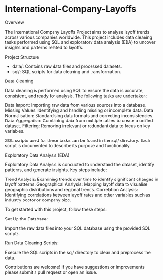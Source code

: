 # International-Company-Layoffs

Overview

The International Company Layoffs Project aims to analyse layoff trends across various companies worldwide. This project includes data cleaning tasks performed using SQL and exploratory data analysis (EDA) to uncover insights and patterns related to layoffs.

Project Structure

- data/: Contains raw data files and processed datasets.
- sql/: SQL scripts for data cleaning and transformation.

Data Cleaning

Data cleaning is performed using SQL to ensure the data is accurate, consistent, and ready for analysis. The following tasks are undertaken:

Data Import: Importing raw data from various sources into a database.
Missing Values: Identifying and handling missing or incomplete data.
Data Normalisation: Standardising data formats and correcting inconsistencies.
Data Aggregation: Combining data from multiple tables to create a unified dataset.
Filtering: Removing irrelevant or redundant data to focus on key variables.

SQL scripts used for these tasks can be found in the sql/ directory. Each script is documented to describe its purpose and functionality.

Exploratory Data Analysis (EDA)

Exploratory Data Analysis is conducted to understand the dataset, identify patterns, and generate insights. Key steps include:

Trend Analysis: Examining trends over time to identify significant changes in layoff patterns.
Geographical Analysis: Mapping layoff data to visualise geographic distributions and regional trends.
Correlation Analysis: Identifying correlations between layoff rates and other variables such as industry sector or company size.

To get started with this project, follow these steps:

Set Up the Database:

Import the raw data files into your SQL database using the provided SQL scripts.

Run Data Cleaning Scripts:

Execute the SQL scripts in the sql/ directory to clean and preprocess the data.

Contributions are welcome! If you have suggestions or improvements, please submit a pull request or open an issue.
